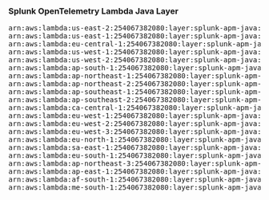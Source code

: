 <h3>Splunk OpenTelemetry Lambda Java Layer</h3>

<pre>
arn:aws:lambda:us-east-2:254067382080:layer:splunk-apm-java:114
arn:aws:lambda:us-east-1:254067382080:layer:splunk-apm-java:10
arn:aws:lambda:eu-central-1:254067382080:layer:splunk-apm-java:10
arn:aws:lambda:us-west-1:254067382080:layer:splunk-apm-java:10
arn:aws:lambda:us-west-2:254067382080:layer:splunk-apm-java:10
arn:aws:lambda:ap-south-1:254067382080:layer:splunk-apm-java:10
arn:aws:lambda:ap-northeast-1:254067382080:layer:splunk-apm-java:10
arn:aws:lambda:ap-northeast-2:254067382080:layer:splunk-apm-java:10
arn:aws:lambda:ap-southeast-1:254067382080:layer:splunk-apm-java:10
arn:aws:lambda:ap-southeast-2:254067382080:layer:splunk-apm-java:10
arn:aws:lambda:ca-central-1:254067382080:layer:splunk-apm-java:10
arn:aws:lambda:eu-west-1:254067382080:layer:splunk-apm-java:10
arn:aws:lambda:eu-west-2:254067382080:layer:splunk-apm-java:10
arn:aws:lambda:eu-west-3:254067382080:layer:splunk-apm-java:10
arn:aws:lambda:eu-north-1:254067382080:layer:splunk-apm-java:10
arn:aws:lambda:sa-east-1:254067382080:layer:splunk-apm-java:10
arn:aws:lambda:eu-south-1:254067382080:layer:splunk-apm-java:10
arn:aws:lambda:ap-northeast-3:254067382080:layer:splunk-apm-java:10
arn:aws:lambda:ap-east-1:254067382080:layer:splunk-apm-java:10
arn:aws:lambda:af-south-1:254067382080:layer:splunk-apm-java:10
arn:aws:lambda:me-south-1:254067382080:layer:splunk-apm-java:10
</pre>
